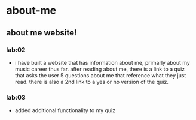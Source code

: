 # about-me

## about me website!

### lab:02

- i have built a website that has information about me, primarly about my music career thus far. after reading about me, there is a link to a quiz that asks the user 5 questions about me that reference what they just read. there is also a 2nd link to a yes or no version of the quiz.

### lab:03 

- added additional functionality to my quiz